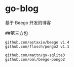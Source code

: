 go-blog
=======

基于 Beego 开发的博客

##第三方包

```
github.com/astaxie/beego v1.4
github.com/flosch/pongo2 v1.1

github.com/mattn/go-sqlite3
github.com/oal/beego-pongo2
```
